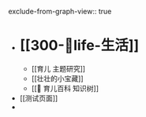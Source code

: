 exclude-from-graph-view:: true

- # [[300-🌈life-生活]]
	- [[育儿 主题研究]]
	- [[壮壮的小宝藏]]
	- [[🎋 育儿百科 知识树]]
- [[测试页面]]
-